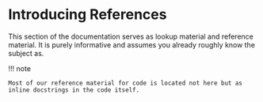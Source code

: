 # Introducing References

This section of the documentation serves as lookup material and reference material.
It is purely informative and assumes you already roughly know the subject as.

!!! note

    Most of our reference material for code is located not here but as inline docstrings in the code itself.
